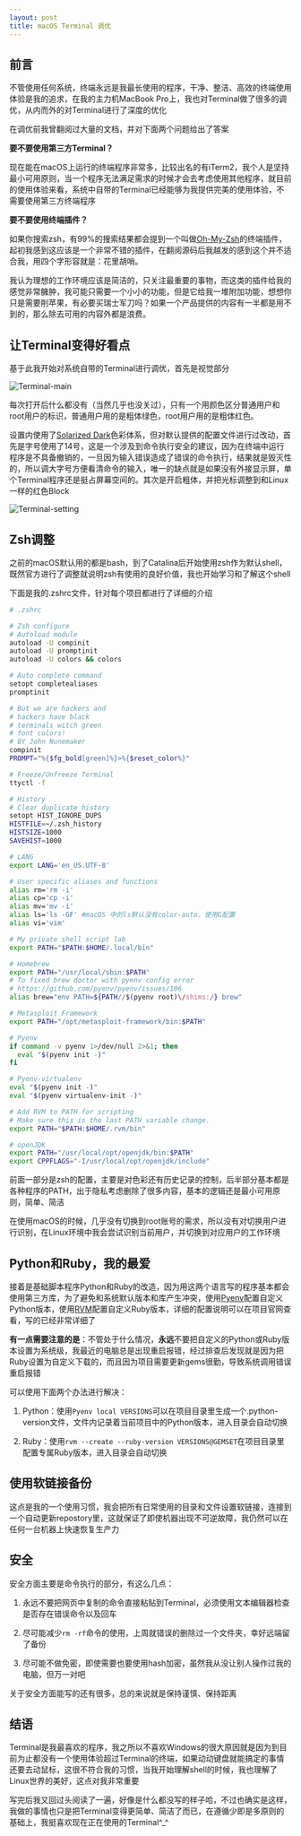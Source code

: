 ```yaml
---
layout: post
title: macOS Terminal 调优
---
```


## 前言

不管使用任何系统，终端永远是我最长使用的程序，干净、整洁、高效的终端使用体验是我的追求，在我的主力机MacBook Pro上，我也对Terminal做了很多的调优，从内而外的对Terminal进行了深度的优化

在调优前我曾翻阅过大量的文档，并对下面两个问题给出了答案

**要不要使用第三方Terminal？**

现在能在macOS上运行的终端程序非常多，比较出名的有iTerm2，我个人是坚持最小可用原则，当一个程序无法满足需求的时候才会去考虑使用其他程序，就目前的使用体验来看，系统中自带的Terminal已经能够为我提供完美的使用体验，不需要使用第三方终端程序

**要不要使用终端插件？**

如果你搜索zsh，有99%的搜索结果都会提到一个叫做[Oh-My-Zsh](https://ohmyz.sh)的终端插件，起初我感到这应该是一个非常不错的插件，在翻阅源码后我越发的感到这个并不适合我，用四个字形容就是：花里胡哨。

我认为理想的工作环境应该是简洁的，只关注最重要的事物，而这类的插件给我的感觉非常臃肿，我可能只需要一个小小的功能，但是它给我一堆附加功能，想想你只是需要削苹果，有必要买瑞士军刀吗？如果一个产品提供的内容有一半都是用不到的，那么除去可用的内容外都是浪费。

## 让Terminal变得好看点

基于此我开始对系统自带的Terminal进行调优，首先是视觉部分

![Terminal-main](/_posts/images/terminal_main.png)

每次打开后什么都没有（当然几乎也没关过），只有一个用颜色区分普通用户和root用户的标识，普通用户用的是粗体绿色，root用户用的是粗体红色。

设置内使用了[Solarized Dark](https://github.com/tomislav/osx-terminal.app-colors-solarized)色彩体系，但对默认提供的配置文件进行过改动，首先是字号使用了14号，这是一个涉及到命令执行安全的建议，因为在终端中运行程序是不具备撤销的，一旦因为输入错误造成了错误的命令执行，结果就是毁灭性的，所以调大字号方便看清命令的输入，唯一的缺点就是如果没有外接显示屏，单个Terminal程序还是挺占屏幕空间的。其次是开启粗体，并把光标调整到和Linux一样的红色Block

![Terminal-setting](../_posts/images/terminal_setting.pnv)

## Zsh调整

之前的macOS默认用的都是bash，到了Catalina后开始使用zsh作为默认shell，既然官方进行了调整就说明zsh有使用的良好价值，我也开始学习和了解这个shell

下面是我的.zshrc文件，针对每个项目都进行了详细的介绍

```bash
# .zshrc

# Zsh configure
# Autoload module
autoload -U compinit
autoload -U promptinit
autoload -U colors && colors

# Auto complete command
setopt completealiases
promptinit

# But we are hackers and
# hackers have black
# terminals witch green
# font colors!
# BY John Nunemaker
compinit
PROMPT="%{$fg_bold[green]%}>%{$reset_color%}"

# Freeze/Unfreeze Terminal
ttyctl -f

# History
# Clear duplicate history
setopt HIST_IGNORE_DUPS
HISTFILE=~/.zsh_history
HISTSIZE=1000
SAVEHIST=1000

# LANG
export LANG='en_US.UTF-8'

# User specific aliases and functions
alias rm='rm -i'
alias cp='cp -i'
alias mv='mv -i'
alias ls='ls -GF' #macOS 中的ls默认没有color-auto，使用G配置
alias vi='vim'

# My private shell script lab
export PATH="$PATH:$HOME/.local/bin"

# Homebrew
export PATH="/usr/local/sbin:$PATH"
# To fixed brew doctor with pyenv config error
# https://github.com/pyenv/pyenv/issues/106
alias brew="env PATH=${PATH//$(pyenv root)\/shims:/} brew"

# Metasploit Framework
export PATH="/opt/metasploit-framework/bin:$PATH"

# Pyenv
if command -v pyenv 1>/dev/null 2>&1; then
  eval "$(pyenv init -)"
fi

# Pyenv-virtualenv
eval "$(pyenv init -)"
eval "$(pyenv virtualenv-init -)"

# Add RVM to PATH for scripting
# Make sure this is the last PATH variable change.
export PATH="$PATH:$HOME/.rvm/bin"

# openJDK
export PATH="/usr/local/opt/openjdk/bin:$PATH"
export CPPFLAGS="-I/usr/local/opt/openjdk/include"
```

前面一部分是zsh的配置，主要是对色彩还有历史记录的控制，后半部分基本都是各种程序的PATH，出于隐私考虑删除了很多内容，基本的逻辑还是最小可用原则，简单、简洁

在使用macOS的时候，几乎没有切换到root账号的需求，所以没有对切换用户进行识别，在Linux环境中我会尝试识别当前用户，并切换到对应用户的工作环境

## Python和Ruby，我的最爱

接着是基础脚本程序Python和Ruby的改造，因为用这两个语言写的程序基本都会使用第三方库，为了避免和系统默认版本和库产生冲突，使用[Pyenv](https://github.com/pyenv/pyenv)配置自定义Python版本，使用[RVM](https://rvm.io/rvm/install)配置自定义Ruby版本，详细的配置说明可以在项目官网查看，写的已经非常详细了

**有一点需要注意的是**：不管处于什么情况，**永远**不要把自定义的Python或Ruby版本设置为系统级，我最近的电脑总是出现重启报错，经过排查后发现就是因为把Ruby设置为自定义下载的，而且因为项目需要更新gems很勤，导致系统调用错误重启报错

可以使用下面两个办法进行解决：

1. Python：使用`Pyenv local VERSIONS`可以在项目目录里生成一个.python-version文件，文件内记录着当前项目中的Python版本，进入目录会自动切换

2. Ruby：使用`rvm --create --ruby-version VERSIONS@GEMSET`在项目目录里配置专属Ruby版本，进入目录会自动切换

## 使用软链接备份

这点是我的一个使用习惯，我会把所有日常使用的目录和文件设置软链接，连接到一个自动更新repostory里，这就保证了即使机器出现不可逆故障，我仍然可以在任何一台机器上快速恢复生产力

## 安全

安全方面主要是命令执行的部分，有这么几点：

1. 永远不要把网页中复制的命令直接粘贴到Terminal，必须使用文本编辑器检查是否存在错误命令以及回车

2. 尽可能减少`rm -rf`命令的使用，上周就错误的删除过一个文件夹，幸好远端留了备份

3. 尽可能不做免密，即使需要也要使用hash加密，虽然我从没让别人操作过我的电脑，但万一对吧

关于安全方面能写的还有很多，总的来说就是保持谨慎、保持距离

## 结语

Terminal是我最喜欢的程序，我之所以不喜欢Windows的很大原因就是因为到目前为止都没有一个使用体验超过Terminal的终端，如果动动键盘就能搞定的事情还要去动鼠标，这很不符合我的习惯，当我开始理解shell的时候，我也理解了Linux世界的美好，这点对我非常重要

写完后我又回过头阅读了一遍，好像是什么都没写的样子哈，不过也确实是这样，我做的事情也只是把Terminal变得更简单、简洁了而已，在遵循少即是多原则的基础上，我挺喜欢现在正在使用的Terminal^_^
